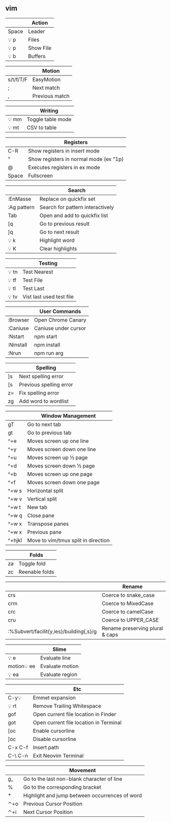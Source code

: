 vim
---------

|       | **Action**         |
|-------|--------------------|
| Space | Leader             |
| 💡 p   | Files              |
| 💡 p   | Show File          |
| 💡 b   | Buffers            |

|           | **Motion**     |
|-----------|----------------|
| s/t/f/T/F | EasyMotion     |
| ;         | Next match     |
| ,         | Previous match |

|      | **Writing**       |
|------|-------------------|
| 💡 mm | Toggle table mode |
| 💡 mt | CSV to table      |

|       | **Registers**                          |
|-------|----------------------------------------|
| C-R   | Show registers in insert mode          |
| "     | Show registers in normal mode (ex "1p) |
| @     | Executes registers in ex mode          |
| Space | Fullscreen                             |

|             | **Search**                       |
|-------------|----------------------------------|
| :EnMasse    | Replace on quickfix set          |
| :Ag pattern | Search for pattern interactively |
| Tab         | Open and add to quickfix list    |
| \[q         | Go to previous result            |
| \]q         | Go to next result                |
| 💡 k         | Highlight word                   |
| 💡 K         | Clear highlights                 |

|      | **Testing**              |
|------|--------------------------|
| 💡 tn | Test Nearest             |
| 💡 tf | Test File                |
| 💡 tl | Test Last                |
| 💡 tv | Vist last used test file |

|           | **User Commands**    |
|-----------|----------------------|
| :Browser  | Open Chrome Canary   |
| :Caniuse  | Caniuse under cursor |
| :Nstart   | npm start            |
| :Ninstall | npm install          |
| :Nrun     | npm run arg          |

|    | **Spelling**            |
|----|-------------------------|
| ]s | Next spelling error     |
| [s | Previous spelling error |
| z= | Fix spelling error      |
| zg | Add word to wordlist    |

|        | **Window Management**               |
|--------|-------------------------------------|
| gT     | Go to next tab                      |
| gt     | Go to previous tab                  |
| ^+e    | Moves screen up one line            |
| ^+y    | Moves screen down one line          |
| ^+u    | Moves screen up ½ page              |
| ^+d    | Moves screen down ½ page            |
| ^+b    | Moves screen up one page            |
| ^+f    | Moves screen down one page          |
| ^+w s  | Horizontal split                    |
| ^+w v  | Vertical split                      |
| ^+w t  | New tab                             |
| ^+w q  | Close pane                          |
| ^+w x  | Transpose panes                     |
| ^+w x  | Previous pane                       |
| ^+hjkl | Move to vim/tmux split in direction |

|    | **Folds**      |
|----|----------------|
| za | Toggle fold    |
| zc | Reenable folds |

|                                         | **Rename**                      |
|-----------------------------------------|---------------------------------|
| crs                                     | Coerce to snake_case            |
| crm                                     | Coerce to MixedCase             |
| crc                                     | Coerce to camelCase             |
| cru                                     | Coerce to UPPER_CASE            |
| :%Subvert/facilit{y,ies}/building{,s}/g | Rename preserving plural & caps |

|            | **Slime**       |
|------------|-----------------|
| 💡 e        | Evaluate line   |
| motion💡 ee | Evaluate motion |
| 💡 ea       | Evaluate region |

|          | **Etc**                                |
|----------|----------------------------------------|
| C-y💡     | Emmet expansion                        |
| 💡 rt     | Remove Trailing Whitespace             |
| gof      | Open current file location in Finder   |
| got      | Open current file location in Terminal |
| [oc      | Enable cursorline                      |
| ]oc      | Disable cursorline                     |
| C-x C-f  | Insert path                            |
| C-\\ C-n | Exit Neovim Terminal                   |

|     | **Movement**                                   |
|-----|------------------------------------------------|
| g_  | Go to the last non-blank character of line     |
| %   | Go to the corresponding bracket                |
| *   | Highlight and jump between occurrences of word |
| ⌃+o | Previous Cursor Position                       |
| ⌃+i | Next Cursor Position                           |
